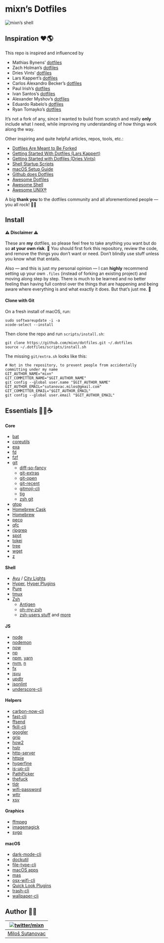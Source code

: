 # mixn’s Dotfiles

![mixn’s shell](https://i.imgur.com/RPk1Syt.png)

## Inspiration ❤️🌎

This repo is inspired and influenced by

- Mathias Bynens’ [dotfiles](https://github.com/mathiasbynens/dotfiles)
- Zach Holman’s [dotfiles](https://github.com/holman/dotfiles)
- Dries Vints’ [dotfiles](https://github.com/driesvints/dotfiles)
- Lars Kappert’s [dotfiles](https://github.com/webpro/dotfiles)
- Carlos Alexandro Becker’s [dotfiles](https://github.com/caarlos0/dotfiles)
- Paul Irish’s [dotfiles](https://github.com/paulirish/dotfiles)
- Ivan Santos’s [dotfiles](https://github.com/pragmaticivan/dotfiles)
- Alexander Myshov’s [dotfiles](https://github.com/myshov/dotfiles)
- Eduardo Rabelo’s [dotfiles](https://github.com/oieduardorabelo/dotfiles)
- Ryan Tomayko’s [dotfiles](https://github.com/rtomayko/dotfiles)

It’s not a fork of any, since I wanted to build from scratch and really **only** include what I need, while improving my understanding of how things work along the way.

Other inspiring and quite helpful articles, repos, tools, etc.:

- [Dotfiles Are Meant to Be Forked](https://zachholman.com/2010/08/dotfiles-are-meant-to-be-forked/)
- [Getting Started With Dotfiles (Lars Kappert)](https://medium.com/@webprolific/getting-started-with-dotfiles-43c3602fd789)
- [Getting Started with Dotfiles (Dries Vints)](http://sourabhbajaj.com/mac-setup/)
- [Shell Startup Scripts](https://blog.flowblok.id.au/2013-02/shell-startup-scripts.html)
- [macOS Setup Guide](http://sourabhbajaj.com/mac-setup/)
- [Github does Dotfiles](https://dotfiles.github.io/)
- [Awesome Dotfiles](https://github.com/webpro/awesome-dotfiles)
- [Awesome Shell](https://github.com/alebcay/awesome-shell)
- [Awesome UNIX®](https://github.com/sirredbeard/Awesome-UNIX)

A big **thank you** to the dotfiles community and all aforementioned people — you all rock! 👨‍🎤

## Install

#### ⚠️ Disclaimer ⚠️

These are **my** dotfiles, so please feel free to take anything you want but do so **at your own risk**. 🙂 You should first fork this repository, review the code, and remove the things you don’t want or need. Don’t blindly use stuff unless you know what that entails.

Also — and this is just my personal opinion — I can **highly** recommend setting up your own `.files` (instead of forking an existing project) and moving along step by step. There is much to be learned and no better feeling than having full control over the things that are happening and being aware where everything is and what exactly it does. But that’s just me. 🙂

#### Clone with Git

On a fresh install of macOS, run:

```
sudo softwareupdate -i -a
xcode-select --install
```

Then clone the repo and run `scripts/install.sh`:

```
git clone https://github.com/mixn/dotfiles.git ~/.dotfiles
source ~/.dotfiles/scripts/install.sh
```

The missing `git/extra.sh` looks like this:

```
# Not in the repository, to prevent people from accidentally committing under my name
GIT_AUTHOR_NAME="mixn"
GIT_COMMITTER_NAME="$GIT_AUTHOR_NAME"
git config --global user.name "$GIT_AUTHOR_NAME"
GIT_AUTHOR_EMAIL="sutanovac.milos@gmail.com"
GIT_COMMITTER_EMAIL="$GIT_AUTHOR_EMAIL"
git config --global user.email "$GIT_AUTHOR_EMAIL"
```

## Essentials 👩‍💻☕️

#### Core

- [bat](https://github.com/sharkdp/bat)
- [coreutils](https://en.wikipedia.org/wiki/GNU_Core_Utilities)
- [exa](https://github.com/ogham/exa)
- [fd](https://github.com/sharkdp/fd)
- [fzf](https://github.com/junegunn/fzf)
- [git](https://git-scm.com/)
  - [diff-so-fancy](https://github.com/so-fancy/diff-so-fancy)
  - [git-extras](https://github.com/tj/git-extras)
  - [git-open](https://github.com/paulirish/git-open)
  - [git-recent](https://github.com/paulirish/git-recent)
  - [gitmoji-cli](https://github.com/carloscuesta/gitmoji-cli)
  - [tig](https://jonas.github.io/tig/)
  - [zsh git](https://github.com/robbyrussell/oh-my-zsh/blob/master/plugins/git/git.plugin.zsh)
- [gtop](https://github.com/aksakalli/gtop)
- [Homebrew Cask](https://caskroom.github.io/)
- [Homebrew](https://brew.sh/)
- [peco](https://peco.github.io/)
- [qfc](https://github.com/pindexis/qfc)
- [ripgrep](https://github.com/BurntSushi/ripgrep)
- [spot](https://github.com/rauchg/spot)
- [tokei](https://github.com/Aaronepower/tokei)
- [tree](http://mama.indstate.edu/users/ice/tree/)
- [wget](https://www.gnu.org/software/wget/)
- [z](https://github.com/rupa/z)

#### Shell

- [Ayu](https://github.com/ayu-theme) / [City Lights](http://citylights.xyz/)
- [Hyper](https://hyper.is/), [Hyper Plugins](./hyper/.hyper.js)
- [Pure](https://github.com/sindresorhus/pure)
- [tmux](https://github.com/tmux/tmux)
- [Zsh](https://www.zsh.org/)
  - [Antigen](https://github.com/zsh-users/antigen)
  - [oh-my-zsh](https://github.com/robbyrussell/oh-my-zsh)
  - [zsh-users stuff](https://github.com/zsh-users) and [more](./antigen/init.zsh)

#### JS

- [node](https://nodejs.org/en/)
- [nodemon](https://github.com/remy/nodemon)
- [now](https://github.com/zeit/now-cli)
- [np](https://github.com/sindresorhus/np)
- [npm](https://github.com/npm/cli), [yarn](https://yarnpkg.com/lang/en/)
- [nvm](https://github.com/creationix/nvm), [n](https://github.com/tj/n)
- [fx](https://github.com/antonmedv/fx)
- [jsvu](https://github.com/GoogleChromeLabs/jsvu)
- [updtr](https://github.com/peerigon/updtr)
- [jsonlint](https://github.com/zaach/jsonlint)
- [underscore-cli](https://github.com/ddopson/underscore-cli)

#### Helpers

- [carbon-now-cli](https://github.com/mixn/carbon-now-cli)
- [fast-cli](https://github.com/sindresorhus/fast-cli)
- [ffsend](https://github.com/timvisee/ffsend)
- [fkill-cli](https://github.com/sindresorhus/fkill-cli)
- [googler](https://github.com/jarun/googler)
- [grip](https://github.com/joeyespo/grip)
- [how2](https://github.com/santinic/how2)
- [hstr](https://github.com/dvorka/hstr)
- [http-server](https://github.com/indexzero/http-server)
- [httpie](https://httpie.org/)
- [hyperfine](https://github.com/sharkdp/hyperfine)
- [is-up-cli](https://github.com/sindresorhus/is-up-cli)
- [PathPicker](https://github.com/facebook/PathPicker)
- [thefuck](https://github.com/nvbn/thefuck)
- [tldr](https://github.com/tldr-pages/tldr)
- [wifi-password](https://github.com/rauchg/wifi-password)
- [wttr](http://wttr.in/)
- [xsv](https://github.com/BurntSushi/xsv)

#### Graphics

- [ffmpeg](https://www.ffmpeg.org/)
- [imagemagick](https://www.imagemagick.org/script/index.php)
- [svgo](https://github.com/svg/svgo)

#### macOS

- [dark-mode-cli](https://github.com/sindresorhus/dark-mode-cli)
- [dockutil](https://github.com/kcrawford/dockutil)
- [file-type-cli](https://github.com/sindresorhus/file-type-cli)
- [macOS apps](./Brewfile)
- [mas](https://github.com/mas-cli/mas)
- [osx-wifi-cli](https://github.com/danyshaanan/osx-wifi-cli)
- [Quick Look Plugins](https://github.com/sindresorhus/quick-look-plugins)
- [trash-cli](https://github.com/sindresorhus/trash-cli)
- [wallpaper-cli](https://github.com/sindresorhus/wallpaper-cli)

## Author 🙂👋

| [![twitter/mixn](https://s.gravatar.com/avatar/25f6ced5bed9c19f2174e68798fb8f66?s=80)](http://twitter.com/mixn "Follow @mixn on Twitter") |
|---|
| [Miloš Sutanovac](https://mixn.io/) |

